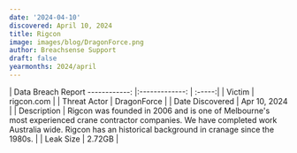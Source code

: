```yaml
---
date: '2024-04-10'
discovered: April 10, 2024
title: Rigcon
image: images/blog/DragonForce.png
author: Breachsense Support
draft: false
yearmonths: 2024/april
---
```



| Data Breach Report
------------:     |:-------------:    | :-----:|
| Victim      | rigcon.com      | 
| Threat Actor      | DragonForce      | 
| Date Discovered      | Apr 10, 2024      | 
| Description      | Rigcon was founded in 2006 and is one of Melbourne's most experienced crane contractor companies. We have completed work Australia wide. Rigcon has an historical background in cranage since the 1980s.      | 
| Leak Size      | 2.72GB      | 

